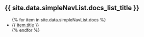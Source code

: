 <h2>{{ site.data.simpleNavList.docs_list_title }}</h2>
<ul class="navbar_style">
   {% for item in site.data.simpleNavList.docs %}
      <li><a href="{{ item.url }}">{{ item.title }}</a></li>
   {% endfor %}
</ul>
